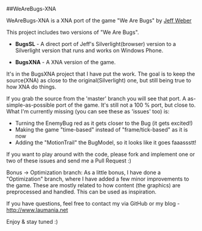 ##WeAreBugs-XNA

WeAreBugs-XNA is a XNA port of the game "We Are Bugs" by [Jeff Weber](http://www.farseergames.com/blog/2009/4/30/we-are-bugs-refactored-and-source-released.html)


This project includes two versions of "We Are Bugs".

- **BugsSL** - A direct port of Jeff's Silverlight(browser) version to a Silverlight version that runs and works on Windows Phone.

- **BugsXNA** - A XNA version of the game.

It's in the BugsXNA project that I have put the work. 
The goal is to keep the source(XNA) as close to the original(Silverlight) one, but still being true to how XNA do things.

If you grab the source from the 'master' branch you will see that port. A as-simple-as-possible port of the game. 
It's still not a 100 % port, but close to. 
What I'm currently missing (you can see these as 'issues' too) is:
- Turning the EnemyBug red as it gets closer to the Bug (it gets excited!)
- Making the game "time-based" instead of "frame/tick-based" as it is now
- Adding the "MotionTrail" the BugModel, so it looks like it goes faaassstt!

If you want to play around with the code, please fork and implement one or two of these issues and send me a Pull Request :)


Bonus -> Optimization branch:
As a little bonus, I have done a "Optimization" branch, where I have added a few minor improvements to the game. These are mostly related to how content (the graphics) are preprocessed and handled.
This can be used as inspiration.

If you have questions, feel free to contact my via GitHub or my blog - http://www.laumania.net

Enjoy & stay tuned :)